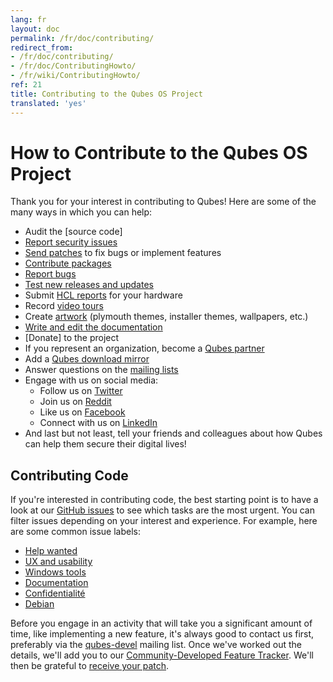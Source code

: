 ```yaml
---
lang: fr
layout: doc
permalink: /fr/doc/contributing/
redirect_from:
- /fr/doc/contributing/
- /fr/doc/ContributingHowto/
- /fr/wiki/ContributingHowto/
ref: 21
title: Contributing to the Qubes OS Project
translated: 'yes'
---
```


How to Contribute to the Qubes OS Project
=========================================

Thank you for your interest in contributing to Qubes! Here are some of the many
ways in which you can help:

* Audit the [source code]
* [Report security issues]
* [Send patches][patch] to fix bugs or implement features
* [Contribute packages]
* [Report bugs]
* [Test new releases and updates]
* Submit [HCL reports] for your hardware
* Record [video tours]
* Create [artwork] (plymouth themes, installer themes, wallpapers, etc.)
* [Write and edit the documentation]
* [Donate] to the project
* If you represent an organization, become a [Qubes partner]
* Add a [Qubes download mirror]
* Answer questions on the [mailing lists]
* Engage with us on social media:
  * Follow us on [Twitter]
  * Join us on [Reddit]
  * Like us on [Facebook]
  * Connect with us on [LinkedIn]
* And last but not least, tell your friends and colleagues about how Qubes
  can help them secure their digital lives!

Contributing Code
-----------------

If you're interested in contributing code, the best starting point is to have a
look at our [GitHub issues] to see which tasks are the most urgent. You can
filter issues depending on your interest and experience. For example, here are
some common issue labels:

* [Help wanted](https://github.com/QubesOS/qubes-issues/issues?q=is%3Aissue+is%3Aopen+label%3A%22help+wanted%22&utf8=%E2%9C%93)
* [UX and usability](https://github.com/QubesOS/qubes-issues/issues?q=is%3Aissue+is%3Aopen+label%3AUX)
* [Windows tools](https://github.com/QubesOS/qubes-issues/issues?q=is%3Aissue+is%3Aopen+label%3A%22C%3A+windows+tools%22)
* [Documentation](https://github.com/QubesOS/qubes-issues/issues?q=is%3Aissue+is%3Aopen+label%3A%22C%3A+doc%22)
* [Confidentialité](https://github.com/QubesOS/qubes-issues/issues?utf8=%E2%9C%93&q=is%3Aissue%20is%3Aopen%20label%3A%22privacy%22%20)
* [Debian](https://github.com/QubesOS/qubes-issues/issues?q=is%3Aissue+is%3Aopen+label%3A%22C%3A+Debian%22)

Before you engage in an activity that will take you a significant amount of
time, like implementing a new feature, it's always good to contact us first,
preferably via the [qubes-devel] mailing list. Once we've worked out the
details, we'll add you to our [Community-Developed Feature Tracker]. We'll then
be grateful to [receive your patch][patch].


[code source]: /fr/doc/source-code/
[Report security issues]: /fr/security/
[patch]: /fr/doc/source-code/#how-to-send-patches
[Contribute packages]: /fr/doc/package-contributions
[Report bugs]: /fr/doc/reporting-bugs/
[Test new releases and updates]: /fr/doc/testing/
[HCL reports]: /fr/doc/hcl/
[video tours]: /fr/video-tours/
[artwork]: https://github.com/QubesOS/qubes-artwork
[Write and edit the documentation]: /fr/doc/doc-guidelines
[mailing lists]: /fr/support/
[Faire un don]: /fr/donate/
[Qubes partner]: /fr/partners/
[Twitter]: https://twitter.com/QubesOS
[Reddit]: https://www.reddit.com/r/Qubes/
[Facebook]: https://www.facebook.com/QubesOS
[LinkedIn]: https://www.linkedin.com/company/qubes-os/
[GitHub issues]: https://github.com/QubesOS/qubes-issues/issues
[qubes-devel]: /fr/support/#qubes-devel
[Community-Developed Feature Tracker]: /qubes-issues/
[Qubes download mirror]: /fr/downloads/mirrors/